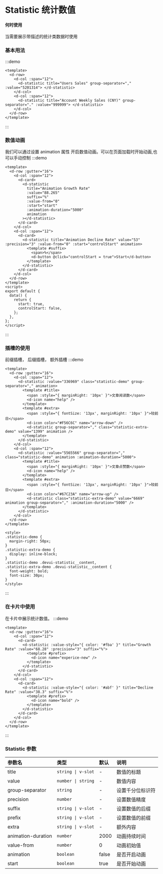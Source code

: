 # Statistic 统计数值

#### 何时使用

当需要展示带描述的统计类数据时使用

### 基本用法

:::demo

```vue
<template>
  <d-row>
    <d-col :span="12">
      <d-statistic title="Users Sales" group-separator="," :value="5201314"> </d-statistic>
    </d-col>
    <d-col :span="12">
      <d-statistic title="Account Weekly Sales (CNY)" group-separator="." :value="999999"> </d-statistic>
    </d-col>
  </d-row>
</template>
```

:::

### 数值动画

我们可以通过设置 animation 属性 开启数值动画。可以在页面加载时开始动画,也可以手动控制
:::demo

```vue
<template>
  <d-row :gutter="16">
    <d-col :span="12">
      <d-card>
        <d-statistic
          title="Animation Growth Rate"
          :value="88.265"
          suffix="%"
          :value-from="0"
          :start="start"
          :animation-duration="5000"
          animation
        ></d-statistic>
      </d-card>
    </d-col>
    <d-col :span="12">
      <d-card>
        <d-statistic title="Animation Decline Rate" value="53" :precision="3" :value-from="0" :start="controlStart" animation>
          <template #suffix>
            <span>%</span>
            <d-button @click="controlStart = true">Start</d-button>
          </template>
        </d-statistic>
      </d-card>
    </d-col>
  </d-row>
</template>
<script>
export default {
  data() {
    return {
      start: true,
      controlStart: false,
    };
  },
};
</script>
```

:::

### 插槽的使用

前缀插槽， 后缀插槽， 额外插槽
:::demo

```vue
<template>
  <d-row :gutter="16">
    <d-col :span="12">
      <d-statistic :value="336969" class="statistic-demo" group-separator="," animation>
        <template #title>
          <span :style="{ marginRight: '10px' }">文章阅读数</span>
          <d-icon name="help" />
        </template>
        <template #extra>
          <span :style="{ fontSize: '13px', marginRight: '10px' }">较前日</span>
          <d-icon color="#F56C6C" name="arrow-down" />
          <d-statistic group-separator="," class="statistic-extra-demo" value="1399" animation />
        </template>
      </d-statistic>
    </d-col>
    <d-col :span="12">
      <d-statistic :value="5565566" group-separator="," class="statistic-demo" animation :animation-duration="5000">
        <template #title>
          <span :style="{ marginRight: '10px' }">文章点赞数</span>
          <d-icon name="help" />
        </template>
        <template #extra>
          <span :style="{ fontSize: '13px', marginRight: '10px' }">较前日</span>
          <d-icon color="#67C23A" name="arrow-up" />
          <d-statistic class="statistic-extra-demo" value="6669" animation group-separator="," :animation-duration="5000" />
        </template>
      </d-statistic>
    </d-col>
  </d-row>
</template>

<style>
.statistic-demo {
  margin-right: 50px;
}
.statistic-extra-demo {
  display: inline-block;
}
.statistic-demo .devui-statistic__content,
.statistic-extra-demo .devui-statistic__content {
  font-weight: bold;
  font-size: 30px;
}
</style>
```

:::

### 在卡片中使用

在卡片中展示统计数值。
:::demo

```vue
<template>
  <d-row :gutter="16">
    <d-col :span="12">
      <d-card>
        <d-statistic :value-style="{ color: '#fba' }" title="Growth Rate" :value="68.28" :precision="3" suffix="%">
          <template #prefix>
            <d-icon name="experice-new" />
          </template>
        </d-statistic>
      </d-card>
    </d-col>
    <d-col :span="12">
      <d-card>
        <d-statistic :value-style="{ color: '#abf' }" title="Decline Rate" :value="38.3" suffix="%">
          <template #prefix>
            <d-icon name="bold" />
          </template>
        </d-statistic>
      </d-card>
    </d-col>
  </d-row>
</template>
```

:::

### Statistic 参数

| 参数名             | 类型               | 默认  | 说明             |
| :----------------- | :----------------- | :---- | :--------------- |
| title              | `string \| v-slot` | -     | 数值的标题       |
| value              | `number \| string` | -     | 数值内容         |
| group-separator    | `string`           | -     | 设置千分位标识符 |
| precision          | `number`           | -     | 设置数值精度     |
| suffix             | `string \| v-slot` | -     | 设置数值的后缀   |
| prefix             | `string \| v-slot` | -     | 设置数值的前缀   |
| extra              | `string \| v-slot` | -     | 额外内容         |
| animation-duration | `number`           | 2000  | 动画持续时间     |
| value-from         | `number`           | 0     | 动画初始值       |
| animation          | `boolean`          | false | 是否开启动画     |
| start              | `boolean`          | true  | 是否开始动画     |
